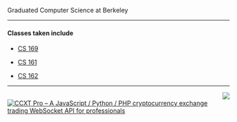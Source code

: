 Graduated Computer Science at Berkeley

---

#### Classes taken include

* [CS 169](https://www2.eecs.berkeley.edu/Courses/CS169/)

* [CS 161](https://cs161.org)

* [CS 162](https://cs162.org)

---

<a href="https://github.com/ccxt/ccxt">
    <img style="float: right;" src="https://github-readme-stats.vercel.app/api/pin/?username=ccxt&repo=ccxt" />
</a>

[![CCXT Pro – A JavaScript / Python / PHP cryptocurrency exchange trading WebSocket API for professionals](https://user-images.githubusercontent.com/1294454/83935830-0061e400-a7c6-11ea-8215-92983a611531.png)](https://ccxt.pro)
